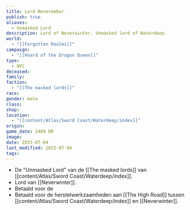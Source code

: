 ```yaml
---
title: Lord Neverember
publish: true
aliases:
  - Unmasked Lord
description: Lord of Neverwinter. Unmasked lord of Waterdeep.
world:
  - "[[Forgotten Realms]]"
campaign:
  - "[[Hoard of the Dragon Queen]]"
type:
  - NPC
deceased: 
family: 
faction:
  - "[[The masked lords]]"
race: 
gender: male
class: 
shop: 
location:
  - "[[content/Atlas/Sword Coast/Waterdeep/index]]"
origin: 
game_date: 1489 DR
image: 
date: 2025-07-04
last_modified: 2025-07-04
tags: 
---
```

* De "Unmasked Lord" van de [[The masked lords]] van [[content/Atlas/Sword Coast/Waterdeep/index]].
* Lord van [[Neverwinter]].
* Betaald voor de 
* Betaald voor de herstelwerkzaamheden aan [[The High Road]] tussen [[content/Atlas/Sword Coast/Waterdeep/index]] en [[Neverwinter]].

